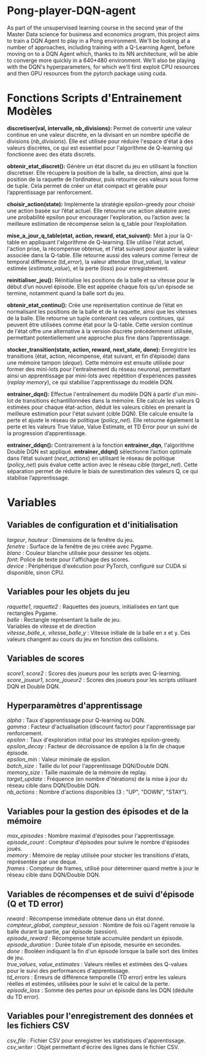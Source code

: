 # Pong-player-DQN-agent

As part of the unsupervised learning course in the second year of the Master Data science for business and economics program, this project aims to train a DQN Agent to play in a Pong environment. We'll be looking at a number of approaches, including training with a Q-Learning Agent, before moving on to a DQN Agent which, thanks to its NN architecture, will be able to converge more quickly in a 640*480 environment. We'll also be playing with the DQN's hyperparameters, for which we'll first exploit CPU resources and then GPU resources from the pytorch package using cuda.

# Fonctions Scripts d'Entrainement Modèles

**discretiser(val, intervalle, nb_divisions):**
Permet de convertir une valeur continue en une valeur discrète, en la divisant en un nombre spécifié de divisions (*nb_divisions*). Elle est utilisée pour réduire l'espace d'état à des valeurs discrètes, ce qui est essentiel pour l'algorithme de Q-learning qui fonctionne avec des états discrets.

**obtenir_etat_discret():**
Génère un état discret du jeu en utilisant la fonction discretiser. Elle récupère la position de la balle, sa direction, ainsi que la position de la raquette de l’ordinateur, puis retourne ces valeurs sous forme de tuple. Cela permet de créer un état compact et gérable pour l’apprentissage par renforcement.

**choisir_action(state):**
Implémente la stratégie epsilon-greedy pour choisir une action basée sur l’état actuel. Elle retourne une action aléatoire avec une probabilité epsilon pour encourager l'exploration, ou l’action avec la meilleure estimation de récompense selon la q_table pour l’exploitation.

**mise_a_jour_q_table(etat, action, reward, etat_suivant):**
Met à jour la Q-table en appliquant l'algorithme de Q-learning. Elle utilise l'état actuel, l'action prise, la récompense obtenue, et l'état suivant pour ajuster la valeur associée dans la Q-table. Elle retourne aussi des valeurs comme l’erreur de temporal difference (*td_error*), la valeur attendue (*true_value*), la valeur estimée (*estimate_value*), et la perte (*loss*) pour enregistrement.

**reinitialiser_jeu():**
Réinitialise les positions de la balle et sa vitesse pour le début d’un nouvel épisode. Elle est appelée chaque fois qu'un épisode se termine, notamment quand la balle sort du jeu.

**obtenir_etat_continu():**
Crée une représentation continue de l’état en normalisant les positions de la balle et de la raquette, ainsi que les vitesses de la balle. Elle retourne un tuple contenant ces valeurs continues, qui peuvent être utilisées comme état pour la Q-table. Cette version continue de l'état offre une alternative à la version discrète précédemment utilisée, permettant potentiellement une approche plus fine dans l’apprentissage.

**stocker_transition(state, action, reward, next_state, done):**
Enregistre les transitions (état, action, récompense, état suivant, et fin d’épisode) dans une mémoire tampon (*deque*). Cette mémoire est ensuite utilisée pour former des mini-lots pour l'entraînement du réseau neuronal, permettant ainsi un apprentissage par mini-lots avec répétition d'expériences passées (*replay memory*), ce qui stabilise l'apprentissage du modèle DQN.

**entrainer_dqn():**
Effectue l'entraînement du modèle DQN à partir d'un mini-lot de transitions échantillonnées dans la mémoire. Elle calcule les valeurs Q estimées pour chaque état-action, déduit les valeurs cibles en prenant la meilleure estimation pour l'état suivant (cible DQN). Elle calcule ensuite la perte et ajuste le réseau de politique (*policy_net*). Elle retourne également la perte et les valeurs True Value, Value Estimate, et TD Error pour un suivi de la progression d’apprentissage.

**entrainer_ddqn():**
Contrairement à la fonction **entrainer_dqn**, l'algorithme Double DQN est appliqué. **entrainer_ddqn()** sélectionne l’action optimale dans l’état suivant (*next_actions*) en utilisant le réseau de politique (*policy_net*) puis évalue cette action avec le réseau cible (*target_net*). Cette séparation permet de réduire le biais de surestimation des valeurs Q, ce qui stabilise l’apprentissage.

# Variables

## Variables de configuration et d'initialisation
*largeur*, *hauteur* : Dimensions de la fenêtre du jeu.\
*fenetre* : Surface de la fenêtre de jeu créée avec Pygame.\
*blanc* : Couleur blanche utilisée pour dessiner les objets.\
*font*: Police de texte pour l'affichage des scores.\
*device* : Périphérique d'exécution pour PyTorch, configuré sur CUDA si disponible, sinon CPU.

## Variables pour les objets du jeu
*raquette1*, *raquette2* : Raquettes des joueurs, initialisées en tant que rectangles Pygame.\
*balle* : Rectangle représentant la balle de jeu.\
Variables de vitesse et de direction\
*vitesse_balle_x*, *vitesse_balle_y* : Vitesse initiale de la balle en x et y. Ces valeurs changent au cours du jeu en fonction des collisions.

## Variables de scores
*score1*, *score2* : Scores des joueurs pour les scripts avec Q-learning.\
*score_joueur1*, *score_joueur2* : Scores des joueurs pour les scripts utilisant DQN et Double DQN.

## Hyperparamètres d'apprentissage
*alpha* : Taux d'apprentissage pour Q-learning ou DQN.\
*gamma* : Facteur d'actualisation (discount factor) pour l'apprentissage par renforcement.\
*epsilon* : Taux d'exploration initial pour les stratégies epsilon-greedy.\
*epsilon_decay* : Facteur de décroissance de epsilon à la fin de chaque épisode.\
*epsilon_min* : Valeur minimale de epsilon.\
*batch_size* : Taille du lot pour l'apprentissage DQN/Double DQN.\
*memory_size* : Taille maximale de la mémoire de replay.\
*target_update* : Fréquence (en nombre d'itérations) de la mise à jour du réseau cible dans DQN/Double DQN.\
*nb_actions* : Nombre d'actions disponibles (3 : "UP", "DOWN", "STAY").

## Variables pour la gestion des épisodes et de la mémoire
*max_episodes* : Nombre maximal d'épisodes pour l'apprentissage.\
*episode_count* : Compteur d'épisodes pour suivre le nombre d'épisodes joués.\
*memory* : Mémoire de replay utilisée pour stocker les transitions d'états, représentée par une deque.\
*frames* : Compteur de frames, utilisé pour déterminer quand mettre à jour le réseau cible dans DQN/Double DQN.

## Variables de récompenses et de suivi d'épisode (Q et TD error)
*reward* : Récompense immédiate obtenue dans un état donné.\
*compteur_global*, *compteur_session* : Nombre de fois où l'agent renvoie la balle durant la partie, par épisode (session).\
*episode_reward* : Récompense totale accumulée pendant un épisode.\
*episode_duration* : Durée totale d'un épisode, mesurée en secondes.\
*done* : Booléen indiquant la fin d'un épisode lorsque la balle sort des limites de jeu.\
*true_values*, *value_estimates* : Valeurs réelles et estimées des Q-values pour le suivi des performances d'apprentissage.\
*td_errors* : Erreurs de différence temporelle (TD error) entre les valeurs réelles et estimées, utilisées pour le suivi et le calcul de la perte.\
*episode_loss* : Somme des pertes pour un épisode dans les DQN (déduite du TD error).

## Variables pour l'enregistrement des données et les fichiers CSV
*csv_file* : Fichier CSV pour enregistrer les statistiques d'apprentissage.\
*csv_writer* : Objet permettant d'écrire des lignes dans le fichier CSV.
